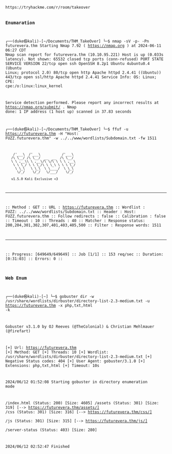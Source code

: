 <code>
https://tryhackme.com/r/room/takeover

### Enumaration

┌──(duke㉿kali)-[~/Documents/THM_TakeOver]
└─$ nmap -sV  -p- -Pn  futurevera.thm
Starting Nmap 7.92 ( https://nmap.org ) at 2024-06-11 06:27 CDT
Nmap scan report for futurevera.thm (10.10.95.221)
Host is up (0.033s latency).
Not shown: 65532 closed tcp ports (conn-refused)
PORT    STATE SERVICE  VERSION
22/tcp  open  ssh      OpenSSH 8.2p1 Ubuntu 4ubuntu0.4 (Ubuntu Linux; protocol 2.0)
80/tcp  open  http     Apache httpd 2.4.41 ((Ubuntu))
443/tcp open  ssl/http Apache httpd 2.4.41
Service Info: OS: Linux; CPE: cpe:/o:linux:linux_kernel

Service detection performed. Please report any incorrect results at https://nmap.org/submit/ .
Nmap done: 1 IP address (1 host up) scanned in 37.83 seconds

                                                                                                                    
┌──(duke㉿kali)-[~/Documents/THM_TakeOver]
└─$ ffuf  -u https://futurevera.thm -H "Host: FUZZ.futurevera.thm" -w ../../www/wordlists/Subdomain.txt -fw 1511

        /'___\  /'___\           /'___\       
       /\ \__/ /\ \__/  __  __  /\ \__/       
       \ \ ,__\\ \ ,__\/\ \/\ \ \ \ ,__\      
        \ \ \_/ \ \ \_/\ \ \_\ \ \ \ \_/      
         \ \_\   \ \_\  \ \____/  \ \_\       
          \/_/    \/_/   \/___/    \/_/       

       v1.5.0 Kali Exclusive <3
________________________________________________

 :: Method           : GET
 :: URL              : https://futurevera.thm
 :: Wordlist         : FUZZ: ../../www/wordlists/Subdomain.txt
 :: Header           : Host: FUZZ.futurevera.thm
 :: Follow redirects : false
 :: Calibration      : false
 :: Timeout          : 10
 :: Threads          : 40
 :: Matcher          : Response status: 200,204,301,302,307,401,403,405,500
 :: Filter           : Response words: 1511
________________________________________________

:: Progress: [649649/649649] :: Job [1/1] :: 153 req/sec :: Duration: [0:31:03] :: Errors: 0 ::

### Web Enum                                                                                                    
                                                                                                    
┌──(duke㉿kali)-[~]
└─$ gobuster dir -w /usr/share/wordlists/dirbuster/directory-list-2.3-medium.txt -u https://futurevera.thm -x php,txt,html -k

Gobuster v3.1.0
by OJ Reeves (@TheColonial) & Christian Mehlmauer (@firefart)

[+] Url:                     https://futurevera.thm
[+] Method:                  GET
[+] Threads:                 10
[+] Wordlist:                /usr/share/wordlists/dirbuster/directory-list-2.3-medium.txt
[+] Negative Status codes:   404
[+] User Agent:              gobuster/3.1.0
[+] Extensions:              php,txt,html
[+] Timeout:                 10s

2024/06/12 01:52:08 Starting gobuster in directory enumeration mode

/index.html           (Status: 200) [Size: 4605]
/assets               (Status: 301) [Size: 319] [--> https://futurevera.thm/assets/]
/css                  (Status: 301) [Size: 316] [--> https://futurevera.thm/css/]   
/js                   (Status: 301) [Size: 315] [--> https://futurevera.thm/js/]    
/server-status        (Status: 403) [Size: 280]                                     
                                                                                    
2024/06/12 02:52:47 Finished

  
</code>
